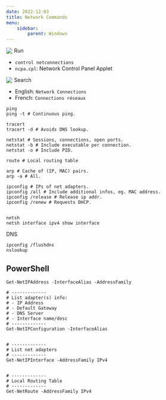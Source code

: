 ```yaml
---
date: 2022-12-03
title: Network Commands
menu:
    sidebar:
        parent: Windows
---
```


<div style="display:flex; align-items:center;">
	<img src="/images/terminal.svg" style="margin-right:5px;">
	Run
</div>

+ `control netconnections`
+ `ncpa.cpl`: Network Control Panel Applet


<div style="display:flex; align-items:center;">
	<img src="/images/search-loop.svg" style="margin-right:5px;">
	Search
</div>

+ English: `Network Connections`
+ French: `Connections réseaux`


```
ping 
ping -t # Continuous ping.

tracert
tracert -d # Avoids DNS lookup.

netstat # Sessions, connections, open ports.
netstat -b # Include executable per connection.
netstat -o # Include PID.

route # Local routing table

arp # Cache of (IP, MAC) pairs.
arp -a # All.

ipconfig # IPs of net adapters.
ipconfig /all # Include additional infos, eg. MAC address.
ipconfig /release # Release ip addr.
ipconfig /renew # Requests DHCP.


netsh
netsh interface ipv4 show interface
```


DNS
```
ipconfig /flushdns
nslookup
```




## PowerShell
```
Get-NetIPAddress -InterfaceAlias -AddressFamily

# -------------
# List adapter(s) info:
# - IP Address
# - Default Gateway
# - DNS Server
# - Interface name/desc
# -------------
Get-NetIPConfiguration -InterfaceAlias


# -------------
# List net adapters
# -------------
Get-NetIPInterface -AddressFamily IPv4


# -------------
# Local Routing Table
# -------------
Get-NetRoute -AddressFamily IPv4
```
